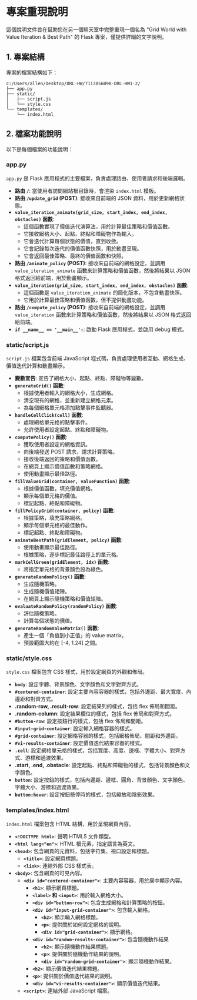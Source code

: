 # 專案重現說明

這個說明文件旨在幫助您在另一個聊天室中完整重現一個名為 "Grid World with Value Iteration & Best Path" 的 Flask 專案，僅提供詳細的文字說明。

## 1. 專案結構

專案的檔案結構如下：

```
c:/Users/allen/Desktop/DRL-HW/7113056098-DRL-HW1-2/
├── app.py
├── static/
│   ├── script.js
│   └── style.css
└── templates/
    └── index.html
```

## 2. 檔案功能說明

以下是每個檔案的功能說明：

### app.py

`app.py` 是 Flask 應用程式的主要檔案，負責處理路由、使用者請求和後端邏輯。

*   **路由 `/`**:  當使用者訪問網站根目錄時，會渲染 `index.html` 模板。
*   **路由 `/update_grid` (POST)**: 接收來自前端的 JSON 資料，用於更新網格狀態。
*   **`value_iteration_animate(grid_size, start_index, end_index, obstacles)` 函數**: 
    *   這個函數實現了價值迭代演算法，用於計算最佳策略和價值函數。
    *   它接收網格大小、起點、終點和障礙物作為輸入。
    *   它會迭代計算每個狀態的價值，直到收斂。
    *   它會記錄每次迭代的價值函數快照，用於動畫呈現。
    *   它會返回最佳策略、最終的價值函數和快照。
*   **路由 `/animate_policy` (POST)**: 接收來自前端的網格設定，並調用 `value_iteration_animate` 函數來計算策略和價值函數，然後將結果以 JSON 格式返回給前端，用於動畫顯示。
*   **`value_iteration(grid_size, start_index, end_index, obstacles)` 函數**:
    *   這個函數是 `value_iteration_animate` 的簡化版本，不包含動畫快照。
    *   它用於計算最佳策略和價值函數，但不提供動畫功能。
*   **路由 `/compute_policy` (POST)**: 接收來自前端的網格設定，並調用 `value_iteration` 函數來計算策略和價值函數，然後將結果以 JSON 格式返回給前端。
*   **`if __name__ == '__main__':`**:  啟動 Flask 應用程式，並啟用 debug 模式。

### static/script.js

`script.js` 檔案包含前端 JavaScript 程式碼，負責處理使用者互動、網格生成、價值迭代計算和動畫顯示。

*   **變數宣告**:  宣告了網格大小、起點、終點、障礙物等變數。
*   **`generateGrid()` 函數**:
    *   根據使用者輸入的網格大小，生成網格。
    *   清空現有的網格，並重新建立網格元素。
    *   為每個網格單元格添加點擊事件監聽器。
*   **`handleCellClick(cell)` 函數**:
    *   處理網格單元格的點擊事件。
    *   允許使用者設定起點、終點和障礙物。
*   **`computePolicy()` 函數**:
    *   獲取使用者設定的網格資訊。
    *   向後端發送 POST 請求，請求計算策略。
    *   接收後端返回的策略和價值函數。
    *   在網頁上顯示價值函數和策略網格。
    *   使用動畫顯示最佳路徑。
*   **`fillValueGrid(container, valueFunction)` 函數**:
    *   根據價值函數，填充價值網格。
    *   顯示每個單元格的價值。
    *   標記起點、終點和障礙物。
*   **`fillPolicyGrid(container, policy)` 函數**:
    *   根據策略，填充策略網格。
    *   顯示每個單元格的最佳動作。
    *   標記起點、終點和障礙物。
*   **`animateBestPath(gridElement, policy)` 函數**:
    *   使用動畫顯示最佳路徑。
    *   根據策略，逐步標記最佳路徑上的單元格。
*   **`markCellGreen(gridElement, idx)` 函數**:
    *   將指定單元格的背景顏色設為綠色。
*   **`generateRandomPolicy()` 函數**:
    *   生成隨機策略。
    *   生成隨機價值矩陣。
    *   在網頁上顯示隨機策略和價值矩陣。
*   **`evaluateRandomPolicy(randomPolicy)` 函數**:
    *   評估隨機策略。
    *   計算每個狀態的價值。
*   **`generateRandomValueMatrix()` 函數**:
    *   產生一個「負值到小正值」的 value matrix，
    *   預設範圍大約在 [-4, 1.24] 之間。

### static/style.css

`style.css` 檔案包含 CSS 樣式，用於設定網頁的外觀和佈局。

*   **`body`**: 設定字體、背景顏色、文字顏色和文字對齊方式。
*   **`#centered-container`**:  設定主要內容容器的樣式，包括外邊距、最大寬度、內邊距和對齊方式。
*   **.random-row, .result-row**: 設定結果列的樣式，包括 flex 佈局和間距。
*   **.random-column**: 設定結果欄位的樣式，包括 flex 佈局和對齊方式。
*   **`#button-row`**: 設定按鈕行的樣式，包括 flex 佈局和間距。
*   **`#input-grid-container`**: 設定輸入網格容器的樣式。
*   **`#grid-container`**: 設定網格容器的樣式，包括網格佈局、間距和外邊距。
*   **`#vi-results-container`**: 設定價值迭代結果容器的樣式。
*   **`.cell`**: 設定網格單元格的樣式，包括寬度、高度、邊框、字體大小、對齊方式、游標和過渡效果。
*   **.start, .end, .obstacle**: 設定起點、終點和障礙物的樣式，包括背景顏色和文字顏色。
*   **`button`**: 設定按鈕的樣式，包括內邊距、邊框、圓角、背景顏色、文字顏色、字體大小、游標和過渡效果。
*   **`button:hover`**: 設定按鈕懸停時的樣式，包括縮放和陰影效果。

### templates/index.html

`index.html` 檔案包含 HTML 結構，用於呈現網頁內容。

*   **`<!DOCTYPE html>`**:  聲明 HTML5 文件類型。
*   **`<html lang="en">`**:  HTML 根元素，指定語言為英文。
*   **`<head>`**:  包含網頁的元資料，包括字符集、視口設定和標題。
    *   **`<title>`**:  設定網頁標題。
    *   **`<link>`**:  連結外部 CSS 樣式表。
*   **`<body>`**:  包含網頁的可見內容。
    *   **`<div id="centered-container">`**:  主要內容容器，用於居中顯示內容。
        *   **`<h1>`**:  顯示網頁標題。
        *   **`<label>` 和 `<input>`**:  用於輸入網格大小。
        *   **`<div id="button-row">`**:  包含生成網格和計算策略的按鈕。
        *   **`<div id="input-grid-container">`**:  包含輸入網格。
            *   **`<h2>`**:  顯示輸入網格標題。
            *   **`<p>`**:  提供關於如何設定網格的說明。
            *   **`<div id="grid-container">`**:  顯示網格。
        *   **`<div id="random-results-container">`**: 包含隨機動作結果
            *   **`<h2>`**:  顯示隨機動作結果標題。
            *   **`<p>`**:  提供關於隨機動作結果的說明。
            *   **`<div id="random-grid-container">`**:  顯示隨機動作結果。
        *   **`<h2>`**:  顯示價值迭代結果標題。
        *   **`<p>`**:  提供關於價值迭代結果的說明。
        *   **`<div id="vi-results-container">`**:  顯示價值迭代結果。
    *   **`<script>`**:  連結外部 JavaScript 檔案。

